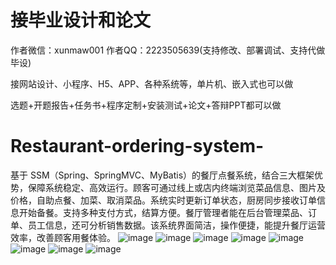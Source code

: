 # 接毕业设计和论文
作者微信：xunmaw001  作者QQ：2223505639(支持修改、部署调试、支持代做毕设)

接网站设计、小程序、H5、APP、各种系统等，单片机、嵌入式也可以做

选题+开题报告+任务书+程序定制+安装测试+论文+答辩PPT都可以做
# Restaurant-ordering-system-
基于 SSM（Spring、SpringMVC、MyBatis）的餐厅点餐系统，结合三大框架优势，保障系统稳定、高效运行。顾客可通过线上或店内终端浏览菜品信息、图片及价格，自助点餐、加菜、取消菜品。系统实时更新订单状态，厨房同步接收订单信息开始备餐。支持多种支付方式，结算方便。餐厅管理者能在后台管理菜品、订单、员工信息，还可分析销售数据。该系统界面简洁，操作便捷，能提升餐厅运营效率，改善顾客用餐体验。 
![image](https://github.com/user-attachments/assets/1db23fcb-b2ed-4af7-ad07-bb41598c8c47)
![image](https://github.com/user-attachments/assets/3e7e118c-6ef3-4ead-9269-c91e006d7ca0)
![image](https://github.com/user-attachments/assets/c996b688-2768-47ea-befd-a5c31c70e311)
![image](https://github.com/user-attachments/assets/ce91b932-dce5-4d1b-b9e7-1adc3a698594)
![image](https://github.com/user-attachments/assets/3113c3b6-98bc-493b-8ebd-b9a44ad6c790)
![image](https://github.com/user-attachments/assets/a5f58d90-6c36-45c3-ac2d-23fa477f72fa)
![image](https://github.com/user-attachments/assets/150bc4bc-f5df-42f9-8ff9-24d2e81410ef)
![image](https://github.com/user-attachments/assets/5ba444bd-af53-440d-9ac6-a7fcdc93a235)
